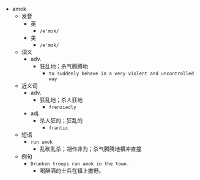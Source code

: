 - amok
  - 发音
    - 英
      - `/ə'mɔk/`
    - 美
      - `/ə'mɑk/`
  - 词义
    - adv.
      - 狂乱地；杀气腾腾地
        - `to suddenly behave in a very violent and uncontrolled way`
  - 近义词
    - adv.
      - 狂乱地；杀人狂地
        - `frenziedly`
    - adj.
      - 杀人狂的；狂乱的
        - `frantic`
  - 短语
    - `run amok`
      - 乱砍乱杀；胡作非为；杀气腾腾地横冲直撞 
  - 例句
    - `Drunken troops ran amok in the town.`
      - 喝醉酒的士兵在镇上撒野。

